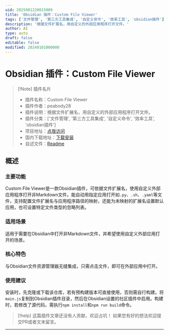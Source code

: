 ```yaml
---
uid: 2025081220015009
title: 'Obsidian 插件：Custom File Viewer'
tags: ['文件管理', '第三方工具集成', '自定义命令', '效率工具', 'obsidian插件']
description: '根据文件扩展名，用自定义的外部应用程序打开文件。'
author: AI
type: auto
draft: false
editable: false
modified: 20240101000000
---
```


# Obsidian 插件：Custom File Viewer

> [!Note] 插件名片
> - 插件名称：Custom File Viewer
> - 插件作者：peabody28
> - 插件说明：根据文件扩展名，用自定义的外部应用程序打开文件。
> - 插件分类：['文件管理', '第三方工具集成', '自定义命令', '效率工具', 'obsidian插件']
> - 项目地址：[点我访问](https://github.com/peabody28/obsidian-extension-custom-file-viewer)
> - 国内下载地址：[下载安装](https://pkmer.cn/products/plugin/pluginMarket/?custom-file-viewer)
> - 自述文件：[Readme](https://ghproxy.net/https://raw.githubusercontent.com/peabody28/obsidian-extension-custom-file-viewer/master/README.md)



## 概述

### 主要功能
Custom File Viewer是一款Obsidian插件，可依据文件扩展名，使用自定义外部应用程序打开非Markdown文件。能自动用指定应用打开如`.py`、`.sh`、`.yaml`等文件，支持配置文件扩展名与应用程序路径的映射，还能为未映射的扩展名设置默认应用，也可设置特定文件类型的忽略列表。

### 适用场景
适用于需要在Obsidian中打开非Markdown文件，并希望使用自定义外部应用打开的场景。

### 核心特色
与Obsidian文件资源管理器无缝集成，只需点击文件，即可在外部应用中打开。

### 使用建议
安装时，先克隆或下载该仓库，若有预构建版本可直接使用，否则需自行构建。将`main.js`复制到Obsidian插件目录，然后在Obsidian设置的社区插件中启用。构建时，若修改了源代码，需执行`npm install`和`npm run build`命令。


> [!help] 
> 这篇插件文章还没有人贡献，欢迎占坑！
> 如果您有好的想法欢迎提交PR或者文末留言。
> 

---


